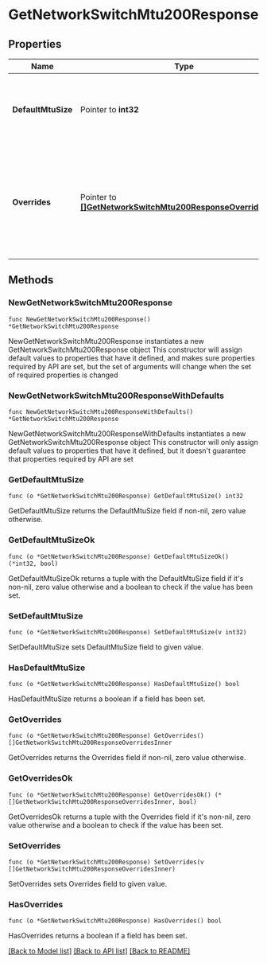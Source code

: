 # GetNetworkSwitchMtu200Response

## Properties

Name | Type | Description | Notes
------------ | ------------- | ------------- | -------------
**DefaultMtuSize** | Pointer to **int32** | MTU size for the entire network. Default value is 9578. | [optional] 
**Overrides** | Pointer to [**[]GetNetworkSwitchMtu200ResponseOverridesInner**](GetNetworkSwitchMtu200ResponseOverridesInner.md) | Override MTU size for individual switches or switch templates.       An empty array will clear overrides. | [optional] 

## Methods

### NewGetNetworkSwitchMtu200Response

`func NewGetNetworkSwitchMtu200Response() *GetNetworkSwitchMtu200Response`

NewGetNetworkSwitchMtu200Response instantiates a new GetNetworkSwitchMtu200Response object
This constructor will assign default values to properties that have it defined,
and makes sure properties required by API are set, but the set of arguments
will change when the set of required properties is changed

### NewGetNetworkSwitchMtu200ResponseWithDefaults

`func NewGetNetworkSwitchMtu200ResponseWithDefaults() *GetNetworkSwitchMtu200Response`

NewGetNetworkSwitchMtu200ResponseWithDefaults instantiates a new GetNetworkSwitchMtu200Response object
This constructor will only assign default values to properties that have it defined,
but it doesn't guarantee that properties required by API are set

### GetDefaultMtuSize

`func (o *GetNetworkSwitchMtu200Response) GetDefaultMtuSize() int32`

GetDefaultMtuSize returns the DefaultMtuSize field if non-nil, zero value otherwise.

### GetDefaultMtuSizeOk

`func (o *GetNetworkSwitchMtu200Response) GetDefaultMtuSizeOk() (*int32, bool)`

GetDefaultMtuSizeOk returns a tuple with the DefaultMtuSize field if it's non-nil, zero value otherwise
and a boolean to check if the value has been set.

### SetDefaultMtuSize

`func (o *GetNetworkSwitchMtu200Response) SetDefaultMtuSize(v int32)`

SetDefaultMtuSize sets DefaultMtuSize field to given value.

### HasDefaultMtuSize

`func (o *GetNetworkSwitchMtu200Response) HasDefaultMtuSize() bool`

HasDefaultMtuSize returns a boolean if a field has been set.

### GetOverrides

`func (o *GetNetworkSwitchMtu200Response) GetOverrides() []GetNetworkSwitchMtu200ResponseOverridesInner`

GetOverrides returns the Overrides field if non-nil, zero value otherwise.

### GetOverridesOk

`func (o *GetNetworkSwitchMtu200Response) GetOverridesOk() (*[]GetNetworkSwitchMtu200ResponseOverridesInner, bool)`

GetOverridesOk returns a tuple with the Overrides field if it's non-nil, zero value otherwise
and a boolean to check if the value has been set.

### SetOverrides

`func (o *GetNetworkSwitchMtu200Response) SetOverrides(v []GetNetworkSwitchMtu200ResponseOverridesInner)`

SetOverrides sets Overrides field to given value.

### HasOverrides

`func (o *GetNetworkSwitchMtu200Response) HasOverrides() bool`

HasOverrides returns a boolean if a field has been set.


[[Back to Model list]](../README.md#documentation-for-models) [[Back to API list]](../README.md#documentation-for-api-endpoints) [[Back to README]](../README.md)


